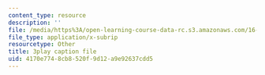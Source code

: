 ```yaml
---
content_type: resource
description: ''
file: /media/https%3A/open-learning-course-data-rc.s3.amazonaws.com/16-660j-introduction-to-lean-six-sigma-methods-january-iap-2012/4170e7748cb8520f9d12a9e92637cdd5_c6-ybCfU6Zc.vtt
file_type: application/x-subrip
resourcetype: Other
title: 3play caption file
uid: 4170e774-8cb8-520f-9d12-a9e92637cdd5
---
```


